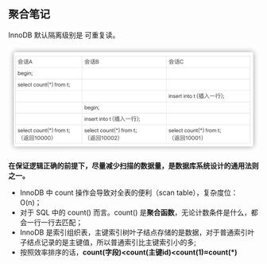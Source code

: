 ## 聚合笔记



InnoDB 默认隔离级别是 可重复读。

![image-20210316205504064](.assets/image-20210316205504064.png)

**在保证逻辑正确的前提下，尽量减少扫描的数据量，是数据库系统设计的通用法则之一。**

- InnoDB 中 count 操作会导致对全表的便利（scan table），复杂度位：O(n)；
- 对于 SQL 中的 count() 而言。count() 是**聚合函数**，无论计数条件是什么，都会一行一行去匹配；
- InnoDB 是索引组织表，主键索引树叶子结点存储的是数据，对于普通索引叶子结点记录的是主键值，所以普通索引比主键索引小的多;
- 按照效率排序的话，**count(字段)<count(主键id)<count(1)≈count(*)**















